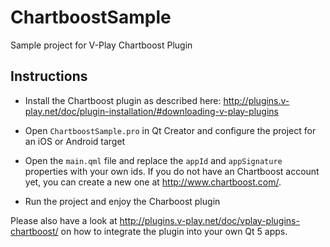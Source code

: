 ChartboostSample
================

Sample project for V-Play Chartboost Plugin

Instructions
------------

- Install the Chartboost plugin as described here: http://plugins.v-play.net/doc/plugin-installation/#downloading-v-play-plugins

- Open `ChartboostSample.pro` in Qt Creator and configure the project for an iOS or Android target

- Open the `main.qml` file and replace the `appId` and `appSignature` properties with your own ids. If you do not have an Chartboost account yet, you can create a new one at http://www.chartboost.com/.

- Run the project and enjoy the Charboost plugin

Please also have a look at http://plugins.v-play.net/doc/vplay-plugins-chartboost/ on how to integrate the plugin into your own Qt 5 apps.
